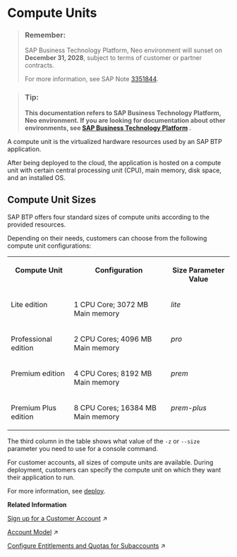 <!-- loio7612fbaf711e1014839a8273b0e91070 -->

# Compute Units

> ### Remember:  
> SAP Business Technology Platform, Neo environment will sunset on **December 31, 2028**, subject to terms of customer or partner contracts.
> 
> For more information, see SAP Note [3351844](https://me.sap.com/notes/3351844).

> ### Tip:  
> **This documentation refers to SAP Business Technology Platform, Neo environment. If you are looking for documentation about other environments, see [SAP Business Technology Platform](https://help.sap.com/docs/btp/sap-business-technology-platform/sap-business-technology-platform?version=Cloud) .**



A compute unit is the virtualized hardware resources used by an SAP BTP application.

After being deployed to the cloud, the application is hosted on a compute unit with certain central processing unit \(CPU\), main memory, disk space, and an installed OS.



<a name="loio7612fbaf711e1014839a8273b0e91070__section_EBE262EA90354403B5B61132C06C6AA2"/>

## Compute Unit Sizes

SAP BTP offers four standard sizes of compute units according to the provided resources.

Depending on their needs, customers can choose from the following compute unit configurations:


<table>
<tr>
<th valign="top">

Compute Unit

</th>
<th valign="top">

Configuration

</th>
<th valign="top">

Size Parameter Value

</th>
</tr>
<tr>
<td valign="top">

Lite edition

</td>
<td valign="top">

1 CPU Core; 3072 MB Main memory

</td>
<td valign="top">

*lite* 

</td>
</tr>
<tr>
<td valign="top">

Professional edition

</td>
<td valign="top">

2 CPU Cores; 4096 MB Main memory

</td>
<td valign="top">

*pro* 

</td>
</tr>
<tr>
<td valign="top">

Premium edition

</td>
<td valign="top">

4 CPU Cores; 8192 MB Main memory

</td>
<td valign="top">

*prem* 

</td>
</tr>
<tr>
<td valign="top">

Premium Plus edition

</td>
<td valign="top">

8 CPU Cores; 16384 MB Main memory

</td>
<td valign="top">

*prem-plus* 

</td>
</tr>
</table>

The third column in the table shows what value of the `-z` or `--size` parameter you need to use for a console command.

For customer accounts, all sizes of compute units are available. During deployment, customers can specify the compute unit on which they want their application to run.

For more information, see [deploy](../50-administration-and-ops-neo/deploy-937db4f.md).

**Related Information**  


[Sign up for a Customer Account](https://help.sap.com/viewer/65de2977205c403bbc107264b8eccf4b/Cloud/en-US/d61c2819034b48e68145c45c36acba6e.html#loioa71a081b39e343e097046bf487f57af3 "A customer account is an enterprise account that allows you to host productive, business-critical applications with 24x7 support.") :arrow_upper_right:

[Account Model](https://help.sap.com/viewer/65de2977205c403bbc107264b8eccf4b/Cloud/en-US/8ed4a705efa0431b910056c0acdbf377.html#loio8ed4a705efa0431b910056c0acdbf377 "Learn more about the different types of accounts on SAP BTP and how they relate to each other.") :arrow_upper_right:

[Configure Entitlements and Quotas for Subaccounts](https://help.sap.com/viewer/65de2977205c403bbc107264b8eccf4b/Cloud/en-US/5ba357b4fa1e4de4b9fcc4ae771609da.html "Distribute the entitlements that are available in your global account by adding service plans and their allowed quotas to your subaccounts using SAP BTP cockpit.") :arrow_upper_right:

